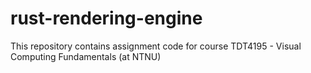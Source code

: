 # rust-rendering-engine
This repository contains assignment code for course TDT4195 - Visual Computing Fundamentals (at NTNU)
